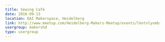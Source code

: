 ```yaml
---
title: Sewing Café
date: 2016-09-13
location: DAI Makerspace, Heidelberg
link: http://www.meetup.com/Heidelberg-Makers-Meetup/events/lkntvlyvmbrb/
usergroup: makershd
type: usergroup
---
```

